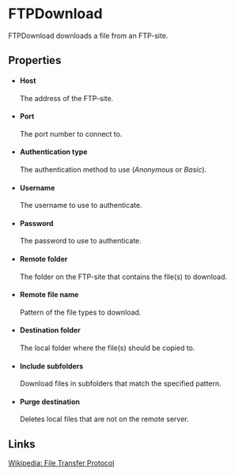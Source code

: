 FTPDownload
===========

FTPDownload downloads a file from an FTP-site.

Properties
----------

-  #### Host

    The address of the FTP-site.

-  #### Port

    The port number to connect to.

-  #### Authentication type

    The authentication method to use (*Anonymous* or *Basic*).

-  #### Username

    The username to use to authenticate.

-  #### Password

    The password to use to authenticate.

-  #### Remote folder

    The folder on the FTP-site that contains the file(s) to download.

-  #### Remote file name

    Pattern of the file types to download.

-  #### Destination folder

    The local folder where the file(s) should be copied to.

-  #### Include subfolders

    Download files in subfolders that match the specified pattern.

-  #### Purge destination

    Deletes local files that are not on the remote server.        

Links
-----

[Wikipedia: File Transfer Protocol](http://en.wikipedia.org/wiki/File_Transfer_Protocol)
